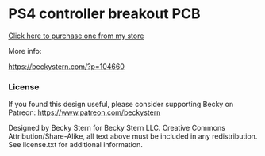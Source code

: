 # PS4 controller breakout PCB
 <a href="https://beckystern.com/store/">
Click here to purchase one from my store</a>

More info:

https://beckystern.com/?p=104660

### License

If you found this design useful, please consider supporting Becky on Patreon: https://www.patreon.com/beckystern

Designed by Becky Stern for Becky Stern LLC.
Creative Commons Attribution/Share-Alike, all text above must be included in any redistribution. 
See license.txt for additional information.

